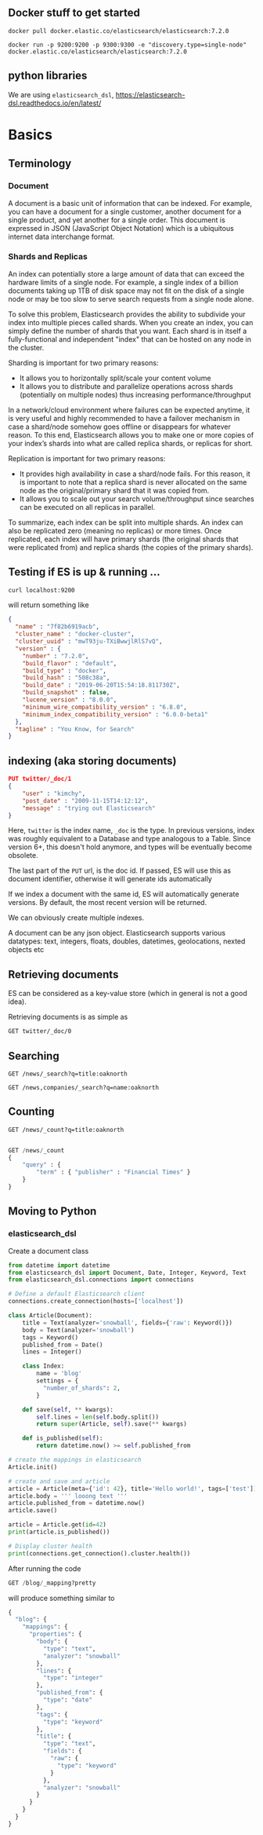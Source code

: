 ## Docker stuff to get started

```
docker pull docker.elastic.co/elasticsearch/elasticsearch:7.2.0
```

```
docker run -p 9200:9200 -p 9300:9300 -e "discovery.type=single-node" docker.elastic.co/elasticsearch/elasticsearch:7.2.0
```

## python libraries

We are using `elasticsearch_dsl`, https://elasticsearch-dsl.readthedocs.io/en/latest/ 

# Basics



## Terminology


### Document

A document is a basic unit of information that can be indexed. For example, you can have a document for a single customer, another document for a single product, and yet another for a single order. This document is expressed in JSON (JavaScript Object Notation) which is a ubiquitous internet data interchange format.



### Shards and Replicas 

An index can potentially store a large amount of data that can exceed the hardware limits of a single node. For example, a single index of a billion documents taking up 1TB of disk space may not fit on the disk of a single node or may be too slow to serve search requests from a single node alone.

To solve this problem, Elasticsearch provides the ability to subdivide your index into multiple pieces called shards. When you create an index, you can simply define the number of shards that you want. Each shard is in itself a fully-functional and independent "index" that can be hosted on any node in the cluster.


Sharding is important for two primary reasons:

- It allows you to horizontally split/scale your content volume
- It allows you to distribute and parallelize operations across shards (potentially on multiple nodes) thus increasing performance/throughput



In a network/cloud environment where failures can be expected anytime, it is very useful and highly recommended to have a failover mechanism in case a shard/node somehow goes offline or disappears for whatever reason. To this end, Elasticsearch allows you to make one or more copies of your index’s shards into what are called replica shards, or replicas for short.

Replication is important for two primary reasons:


- It provides high availability in case a shard/node fails. For this reason, it is important to note that a replica shard is never allocated on the same node as the original/primary shard that it was copied from.
- It allows you to scale out your search volume/throughput since searches can be executed on all replicas in parallel.



To summarize, each index can be split into multiple shards. An index can also be replicated zero (meaning no replicas) or more times. Once replicated, each index will have primary shards (the original shards that were replicated from) and replica shards (the copies of the primary shards).



## Testing if ES is up & running ...

```bash
curl localhost:9200

```

will return something like

```json
{
  "name" : "7f82b6919acb",
  "cluster_name" : "docker-cluster",
  "cluster_uuid" : "mwT93ju-TXiBwwjlRlS7vQ",
  "version" : {
    "number" : "7.2.0",
    "build_flavor" : "default",
    "build_type" : "docker",
    "build_hash" : "508c38a",
    "build_date" : "2019-06-20T15:54:18.811730Z",
    "build_snapshot" : false,
    "lucene_version" : "8.0.0",
    "minimum_wire_compatibility_version" : "6.8.0",
    "minimum_index_compatibility_version" : "6.0.0-beta1"
  },
  "tagline" : "You Know, for Search"
}

```


## indexing (aka storing documents)

```json
PUT twitter/_doc/1
{
    "user" : "kimchy",
    "post_date" : "2009-11-15T14:12:12",
    "message" : "trying out Elasticsearch"
}
```


Here, `twitter` is the index name, `_doc` is the type.
In previous versions, index was roughly equivalent to a Database and type analogous to a Table.
Since version 6+, this doesn't hold anymore, and types will be eventually become obsolete.



The last part of the `PUT` url, is the doc id. If passed, ES will use this as document identifier, otherwise it will generate ids automatically

If we index a document with the same id, ES will automatically generate versions. 
By default, the most recent version will be returned.


We can obviously create multiple indexes.



A document can be any json object. 
Elasticsearch supports various datatypes: text, integers, floats, doubles, datetimes, geolocations, nexted objects etc




## Retrieving documents


ES can be considered as a key-value store (which in general is not a good idea).

Retrieving documents is as simple as 

```bash
GET twitter/_doc/0
```

 
 
 
## Searching

```
GET /news/_search?q=title:oaknorth
```


```
GET /news,companies/_search?q=name:oaknorth
```

## Counting 


```
GET /news/_count?q=title:oaknorth
```

```python 

GET /news/_count
{
    "query" : {
        "term" : { "publisher" : "Financial Times" }
    }
} 

```



## Moving to Python



### elasticsearch_dsl


Create a document class


```python
from datetime import datetime
from elasticsearch_dsl import Document, Date, Integer, Keyword, Text
from elasticsearch_dsl.connections import connections

# Define a default Elasticsearch client
connections.create_connection(hosts=['localhost'])

class Article(Document):
    title = Text(analyzer='snowball', fields={'raw': Keyword()})
    body = Text(analyzer='snowball')
    tags = Keyword()
    published_from = Date()
    lines = Integer()

    class Index:
        name = 'blog'
        settings = {
          "number_of_shards": 2,
        }

    def save(self, ** kwargs):
        self.lines = len(self.body.split())
        return super(Article, self).save(** kwargs)

    def is_published(self):
        return datetime.now() >= self.published_from

# create the mappings in elasticsearch
Article.init()

# create and save and article
article = Article(meta={'id': 42}, title='Hello world!', tags=['test'])
article.body = ''' looong text '''
article.published_from = datetime.now()
article.save()

article = Article.get(id=42)
print(article.is_published())

# Display cluster health
print(connections.get_connection().cluster.health())
```

After running the code

```python
GET /blog/_mapping?pretty

```

will produce something similar to

```python
{
  "blog": {
    "mappings": {
      "properties": {
        "body": {
          "type": "text",
          "analyzer": "snowball"
        },
        "lines": {
          "type": "integer"
        },
        "published_from": {
          "type": "date"
        },
        "tags": {
          "type": "keyword"
        },
        "title": {
          "type": "text",
          "fields": {
            "raw": {
              "type": "keyword"
            }
          },
          "analyzer": "snowball"
        }
      }
    }
  }
}
```